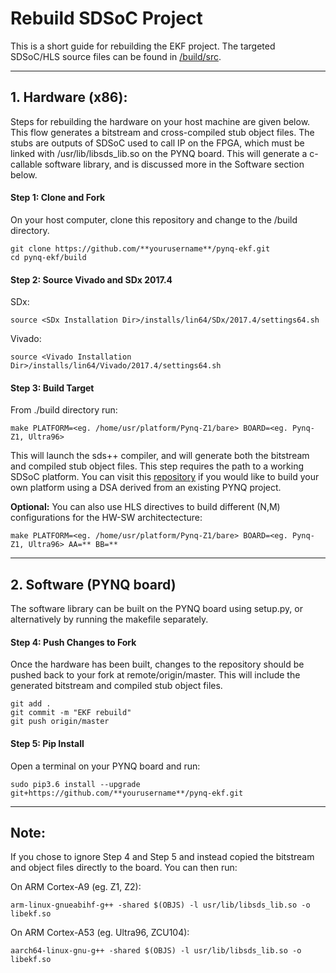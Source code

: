 
# Rebuild SDSoC Project

This is a short guide for rebuilding the EKF project. The targeted SDSoC/HLS source files can be found in [/build/src](./src).

---------------------------------------------------------------------------------------------------------------------

## 1. Hardware (x86):

Steps for rebuilding the hardware on your host machine are given below. This flow generates a bitstream and cross-compiled stub object files. The stubs are outputs of SDSoC used to call IP on the FPGA, which must be linked with /usr/lib/libsds_lib.so on the PYNQ board. This will generate a c-callable software library, and is discussed more in the Software section below.


#### Step 1: Clone and Fork

On your host computer, clone this repository and change to the /build directory.

```shell
git clone https://github.com/**yourusername**/pynq-ekf.git
cd pynq-ekf/build
```
#### Step 2: Source Vivado and SDx 2017.4

SDx:
```shell
source <SDx Installation Dir>/installs/lin64/SDx/2017.4/settings64.sh
```

Vivado:
```shell
source <Vivado Installation Dir>/installs/lin64/Vivado/2017.4/settings64.sh
```

#### Step 3: Build Target

From ./build directory run:

```shell
make PLATFORM=<eg. /home/usr/platform/Pynq-Z1/bare> BOARD=<eg. Pynq-Z1, Ultra96> 
```
This will launch the sds++ compiler, and will generate both the bitstream and compiled stub object files. This step requires the path to a working SDSoC platform. You can visit this [repository](https://github.com/yunqu/PYNQ-derivative-overlays) if you would like to build your own platform using a DSA derived from an existing PYNQ project. 

**Optional:** You can also use HLS directives to build different (N,M) configurations for the HW-SW architectecture:

```shell
make PLATFORM=<eg. /home/usr/platform/Pynq-Z1/bare> BOARD=<eg. Pynq-Z1, Ultra96> AA=** BB=**
```

--------------------------------------------------------------------------------------------------------------------------------

## 2. Software (PYNQ board)

The software library can be built on the PYNQ board using setup.py, or alternatively by running the makefile separately.

#### Step 4: Push Changes to Fork

Once the hardware has been built, changes to the repository should be pushed back to your fork at remote/origin/master. This will include the generated bitstream and compiled stub object files.

```shell
git add .
git commit -m "EKF rebuild" 
git push origin/master
```

#### Step 5: Pip Install

Open a terminal on your PYNQ board and run:

```
sudo pip3.6 install --upgrade git+https://github.com/**yourusername**/pynq-ekf.git 
```

--------------------------------------------------------------------------------------------------------------------------------

## Note: 

If you chose to ignore Step 4 and Step 5 and instead copied the bitstream and object files directly to the board. You can then run:

On ARM Cortex-A9 (eg. Z1, Z2):
```shell
arm-linux-gnueabihf-g++ -shared $(OBJS) -l usr/lib/libsds_lib.so -o libekf.so
```

On ARM Cortex-A53 (eg. Ultra96, ZCU104):
```shell
aarch64-linux-gnu-g++ -shared $(OBJS) -l usr/lib/libsds_lib.so -o libekf.so
```
